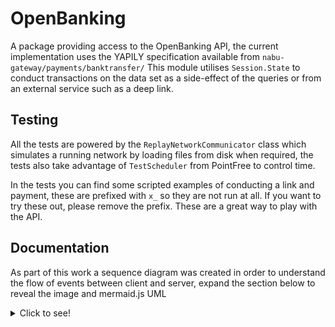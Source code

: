 # OpenBanking

A package providing access to the OpenBanking API, the current implementation uses the YAPILY specification available from `nabu-gateway/payments/banktransfer/`
This module utilises `Session.State` to conduct transactions on the data set as a side-effect of the queries or from an external service such as a deep link.

## Testing

All the tests are powered by the `ReplayNetworkCommunicator` class which simulates a running network by loading files from disk when required, the tests also take advantage of `TestScheduler` from PointFree to control time.

In the tests you can find some scripted examples of conducting a link and payment, these are prefixed with `x_` so they are not run at all. If you want to try these out, please remove the prefix. These are a great way to play with the API. 

## Documentation

As part of this work a sequence diagram was created in order to understand the flow of events between client and server, expand the section below to reveal the image and mermaid.js UML 

<details>
  <summary>Click to see!</summary>
  
  ![Sequence Diagram](.resources/diagram.png?raw=true)
  
  ```
  sequenceDiagram
      autonumber
      participant Client
      participant Nabu
      participant Bank
      Client->>Nabu: POST /nabu-gateway/payments/banktransfer
      Nabu-->>Client: 
      Note right of Client: account.id<br />institutions
      Client->Client: Select institution
      Client->>Nabu: POST /nabu-gateway/payments/banktransfer/{account.id}/update
      Nabu-->>Client: 
      loop until state.ACTIVE
          Client->>Nabu: GET /nabu-gateway/payments/banktransfer/{account.id}/update
          Nabu-->>Client: 
          Note right of Client: authorisationUrl?<br />callbackPath?
          alt has authorisationUrl
              Client->>Bank: Launch authorisationUrl
                  Bank-->>Client: Launch via deep link
                  note right of Client: consent token
                  Client->>Nabu: POST callbackPath
                  note left of Nabu: consent token
          end
          Client->Client: Delay
      end
      Client->>Nabu: POST /nabu-gateway/payments/banktransfer/{account.id}/payment
      note left of Nabu: currency<br />amountMinor<br />product
      Nabu-->>Client: 
      loop until state.CLEARED
          Client->>Nabu: GET /nabu-gateway/payments/payment/{payment.id}
          Nabu-->>Client: 
          Note right of Client: authorisationUrl?<br />callbackPath?
          alt has authorisationUrl
              Client->>Bank: Launch authorisationUrl
              Bank-->>Client: Launch via deep link
              note right of Client: consent token
              Client->>Nabu: POST callbackPath
              note left of Nabu: consent token
          end
          Client->Client: Delay
      end
  ```
</details>

